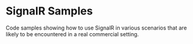 # SignalR Samples

Code samples showing how to use SignalR in various scenarios that are likely to be encountered in a real commercial setting.
